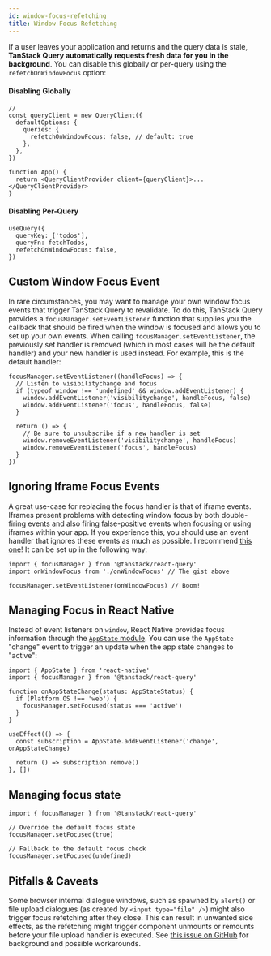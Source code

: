 ```yaml
---
id: window-focus-refetching
title: Window Focus Refetching
---
```


If a user leaves your application and returns and the query data is stale, **TanStack Query automatically requests fresh data for you in the background**. You can disable this globally or per-query using the `refetchOnWindowFocus` option:

#### Disabling Globally

[//]: # 'Example'

```tsx
//
const queryClient = new QueryClient({
  defaultOptions: {
    queries: {
      refetchOnWindowFocus: false, // default: true
    },
  },
})

function App() {
  return <QueryClientProvider client={queryClient}>...</QueryClientProvider>
}
```

[//]: # 'Example'

#### Disabling Per-Query

[//]: # 'Example2'

```tsx
useQuery({
  queryKey: ['todos'],
  queryFn: fetchTodos,
  refetchOnWindowFocus: false,
})
```

[//]: # 'Example2'

## Custom Window Focus Event

In rare circumstances, you may want to manage your own window focus events that trigger TanStack Query to revalidate. To do this, TanStack Query provides a `focusManager.setEventListener` function that supplies you the callback that should be fired when the window is focused and allows you to set up your own events. When calling `focusManager.setEventListener`, the previously set handler is removed (which in most cases will be the default handler) and your new handler is used instead. For example, this is the default handler:

[//]: # 'Example3'

```tsx
focusManager.setEventListener((handleFocus) => {
  // Listen to visibilitychange and focus
  if (typeof window !== 'undefined' && window.addEventListener) {
    window.addEventListener('visibilitychange', handleFocus, false)
    window.addEventListener('focus', handleFocus, false)
  }

  return () => {
    // Be sure to unsubscribe if a new handler is set
    window.removeEventListener('visibilitychange', handleFocus)
    window.removeEventListener('focus', handleFocus)
  }
})
```

[//]: # 'Example3'

## Ignoring Iframe Focus Events

A great use-case for replacing the focus handler is that of iframe events. Iframes present problems with detecting window focus by both double-firing events and also firing false-positive events when focusing or using iframes within your app. If you experience this, you should use an event handler that ignores these events as much as possible. I recommend [this one](https://gist.github.com/tannerlinsley/1d3a2122332107fcd8c9cc379be10d88)! It can be set up in the following way:

[//]: # 'Example4'

```tsx
import { focusManager } from '@tanstack/react-query'
import onWindowFocus from './onWindowFocus' // The gist above

focusManager.setEventListener(onWindowFocus) // Boom!
```

[//]: # 'Example4'
[//]: # 'ReactNative'

## Managing Focus in React Native

Instead of event listeners on `window`, React Native provides focus information through the [`AppState` module](https://reactnative.dev/docs/appstate#app-states). You can use the `AppState` "change" event to trigger an update when the app state changes to "active":

```tsx
import { AppState } from 'react-native'
import { focusManager } from '@tanstack/react-query'

function onAppStateChange(status: AppStateStatus) {
  if (Platform.OS !== 'web') {
    focusManager.setFocused(status === 'active')
  }
}

useEffect(() => {
  const subscription = AppState.addEventListener('change', onAppStateChange)

  return () => subscription.remove()
}, [])
```

[//]: # 'ReactNative'

## Managing focus state

[//]: # 'Example5'

```tsx
import { focusManager } from '@tanstack/react-query'

// Override the default focus state
focusManager.setFocused(true)

// Fallback to the default focus check
focusManager.setFocused(undefined)
```

[//]: # 'Example5'

## Pitfalls & Caveats

Some browser internal dialogue windows, such as spawned by `alert()` or file upload dialogues (as created by `<input type="file" />`) might also trigger focus refetching after they close. This can result in unwanted side effects, as the refetching might trigger component unmounts or remounts before your file upload handler is executed. See [this issue on GitHub](https://github.com/tannerlinsley/react-query/issues/2960) for background and possible workarounds.
